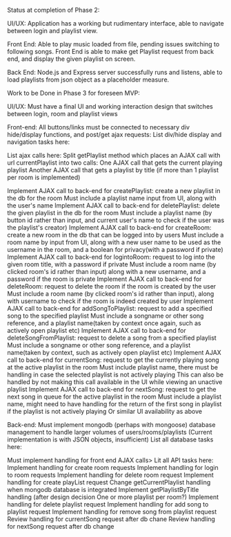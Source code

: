 Status at completion of Phase 2:

UI/UX:
Application has a working but rudimentary interface, able to navigate between login and playlist view.

Front End:
Able to play music loaded from file, pending issues switching to following songs.
Front End is able to make get Playlist request from back end, and display the given playlist on screen.

Back End:
Node.js and Express server successfully runs and listens, able to load playlists from json object as a placeholder measure. 




Work to be Done in Phase 3 for foreseen MVP:


UI/UX:
Must have a final UI and working interaction design that switches between login, room and playlist views

Front-end:
All buttons/links must be connected to necessary div hide/display functions, and post/get ajax requests:
List div/hide display and navigation tasks here:

List ajax calls here:
Split getPlaylist method which places an AJAX call with url currentPlaylist into two calls:
    One AJAX call that gets the current playing playlist
    Another AJAX call that gets a playlist by title (if more than 1 playlist per room is implemented)

Implement AJAX call to back-end for createPlaylist: create a new playlist in the db for the room
    Must include a playlist name input from UI, along with the user's name
Implement AJAX call to back-end for deletePlaylist: delete the given playlist in the db for the room
    Must include a playlist name (by button id rather than input, and current user's name to check if the user was the playlist's creator)
Implement AJAX call to back-end for createRoom: create a new room in the db that can be logged into by users
    Must include a room name by input from UI, along with a new user name to be used as the username in the room, and a boolean for privacy(with a password if private)
Implement AJAX call to back-end for logintoRoom: request to log into the given room title, with a password if private
    Must include a room name (by clicked room's id rather than input) along with a new username, and a password if the room is private
Implement AJAX call to back-end for deleteRoom: request to delete the room if the room is created by the user
    Must include a room name (by clicked room's id rather than input), along with username to check if the room is indeed created by user
Implement AJAX call to back-end for addSongToPlaylist: request to add a specified song to the specified playlist
    Must include a songname or other song reference, and a playlist name(taken by context once again, such as actively open playlist etc)
Implement AJAX call to back-end for deleteSongFromPlaylist: request to delete a song from a specified playlist
    Must include a songname or other song reference, and a playlist name(taken by context, such as actively open playlist etc)
Implement AJAX call to back-end for currentSong: request to get the currently playing song at the active playlist in the room
    Must include playlist name, there must be handling in case the selected playlist is not actively playing
        This can also be handled by not making this call available in the UI while viewing an unactive playlist
Implement AJAX call to back-end for nextSong: request to get the next song in queue for the active playlist in the room
    Must include a playlist name, might need to have handling for the return of the first song in playlist if the playlist is not actively playing
        Or similar UI availability as above



Back-end:
Must implement mongodb (perhaps with mongoose) database management to handle larger volumes of users/rooms/playlists
(Current implementation is with JSON objects, insufficient)
List all database tasks here:


Must implement handling for front end AJAX calls>
Lit all API tasks here:
Implement handling for create room requests
Implement handling for login to room requests
Implement handling for delete room request
Implement handling for create playList request
Change getCurrentPlaylist handling when mongodb database is integrated
Implement getPlaylistByTitle handling (after design decision One or more playlist per room?)
Implement handling for delete playlist request
Implement handling for add song to playlist request
Implement handling for remove song from playlist request
Review handling for currentSong request after db chane
Review handling for nextSong request after db change
